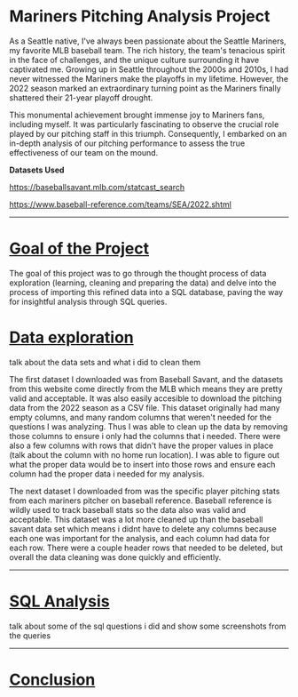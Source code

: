 # Mariners Pitching Analysis Project

As a Seattle native, I've always been passionate about the Seattle Mariners, my favorite MLB baseball team. The rich history, the team's tenacious spirit in the face of challenges, and the unique culture surrounding it have captivated me. Growing up in Seattle throughout the 2000s and 2010s, I had never witnessed the Mariners make the playoffs in my lifetime. However, the 2022 season marked an extraordinary turning point as the Mariners finally shattered their 21-year playoff drought.

This monumental achievement brought immense joy to Mariners fans, including myself. It was particularly fascinating to observe the crucial role played by our pitching staff in this triumph. Consequently, I embarked on an in-depth analysis of our pitching performance to assess the true effectiveness of our team on the mound.

**Datasets Used** 

<a href="https://baseballsavant.mlb.com/statcast_search"> https://baseballsavant.mlb.com/statcast_search </a>

<a href="https://www.baseball-reference.com/teams/SEA/2022.shtml"> https://www.baseball-reference.com/teams/SEA/2022.shtml </a>

<hr></hr>

# <u> Goal of the Project </u>

The goal of this project was to go through the thought process of data exploration (learning, cleaning and preparing the data) and delve into the process of importing this refined data into a SQL database, paving the way for insightful analysis through SQL queries.

# <u> Data exploration  </u>

talk about the data sets and what i did to clean them

The first dataset I downloaded was from Baseball Savant, and the datasets from this website come directly from the MLB which means they are pretty valid and acceptable. It was also easily accesible to download the pitching data from the 2022 season as a CSV file. This dataset originally had many empty columns, and many random columns that weren't needed for the questions I was analyzing. Thus I was able to clean up the data by removing those columns to ensure i only had the columns that i needed. There were also a few columns with rows that didn't have the proper values in place (talk about the column with no home run location). I was able to figure out what the proper data would be to insert into those rows and ensure each column had the proper data i needed for my analysis.

The next dataset I downloaded from was the specific player pitching stats from each mariners pitcher on baseball reference. Baseball reference is wildly used to track baseball stats so the data also was valid and acceptable. This dataset was a lot more cleaned up than the baseball savant data set which means i didnt have to delete any columns because each one was important for the analysis, and each column had data for each row. There were a couple header rows that needed to be deleted, but overall the data cleaning was done quickly and efficiently.




<hr></hr>

# <u> SQL Analysis </u>

talk about some of the sql questions i did and show some screenshots from the queries

<hr></hr>

# <u> Conclusion </u>
